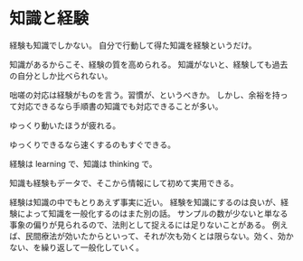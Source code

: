 # 知識と経験

経験も知識でしかない。
自分で行動して得た知識を経験というだけ。

知識があるからこそ、経験の質を高められる。
知識がないと、経験しても過去の自分としか比べられない。

咄嗟の対応は経験がものを言う。習慣が、というべきか。
しかし、余裕を持って対応できるなら手順書の知識でも対応できることが多い。

ゆっくり動いたほうが疲れる。

ゆっくりできるなら速くするのもすぐできる。

経験は learning で、知識は thinking で。

知識も経験もデータで、そこから情報にして初めて実用できる。

経験は知識の中でもとりあえず事実に近い。
経験を知識にするのは良いが、経験によって知識を一般化するのはまた別の話。
サンプルの数が少ないと単なる事象の偏りが見られるので、法則として捉えるには足りないことがある。
例えば、民間療法が効いたからといって、それが次も効くとは限らない。効く、効かない、を繰り返して一般化していく。
